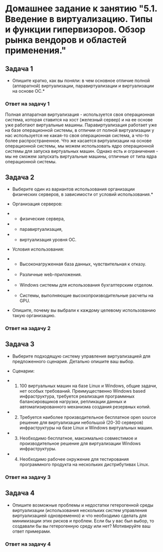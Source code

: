 # Домашнее задание к занятию "5.1. Введение в виртуализацию. Типы и функции гипервизоров. Обзор рынка вендоров и областей применения."

## Задача 1
* Опишите кратко, как вы поняли: в чем основное отличие полной (аппаратной) виртуализации, паравиртуализации и виртуализации на основе ОС.* 

### Ответ на задачу 1
Полная аппаратная виртуализация - используется своя операционная система, которая ставится на хост (железный сервер) и на ее основе уже работают виртуальные машины. Паравиртуализация работает уже на базе операционной системы, в отличии от полной виртуализации у нас используется не какая-то своя операционная система, а что-то более распространенное. Что же касается виртуализации на основе операционной системы, мы можем использовать ядро операционной системы для запуска виртуальных машин. Однако есть и ограничения - мы не сможем запускать виртуальные машины, отличные от типа ядра операционной системы.

## Задача 2

* Выберите один из вариантов использования организации физических серверов, в зависимости от условий использования.* 

* Организация серверов:
* - физические сервера,
* - паравиртуализация,
* - виртуализация уровня ОС.

* Условия использования:
* - Высоконагруженная база данных, чувствительная к отказу.
* - Различные web-приложения.
* - Windows системы для использования бухгалтерским отделом.
* - Системы, выполняющие высокопроизводительные расчеты на GPU.

* Опишите, почему вы выбрали к каждому целевому использованию такую организацию.

### Ответ на задачу 2

## Задача 3

* Выберите подходящую систему управления виртуализацией для предложенного сценария. Детально опишите ваш выбор.

* Сценарии:
* 1. 100 виртуальных машин на базе Linux и Windows, общие задачи, нет особых требований. Преимущественно Windows based инфраструктура, требуется реализация программных балансировщиков нагрузки, репликации данных и автоматизированного механизма создания резервных копий.
* 2. Требуется наиболее производительное бесплатное open source решение для виртуализации небольшой (20-30 серверов) инфраструктуры на базе Linux и Windows виртуальных машин.
* 3. Необходимо бесплатное, максимально совместимое и производительное решение для виртуализации Windows инфраструктуры.
* 4. Необходимо рабочее окружение для тестирования программного продукта на нескольких дистрибутивах Linux.

### Ответ на задачу 3

## Задача 4

* Опишите возможные проблемы и недостатки гетерогенной среды виртуализации (использования нескольких систем управления виртуализацией одновременно) и что необходимо сделать для минимизации этих рисков и проблем. Если бы у вас был выбор, то создавали бы вы гетерогенную среду или нет? Мотивируйте ваш ответ примерами.

### Ответ на задачу 4